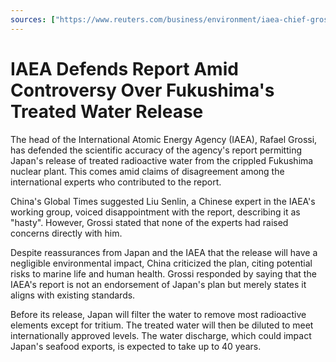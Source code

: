 ```yaml
---
sources: ["https://www.reuters.com/business/environment/iaea-chief-grossi-hints-disagreement-among-experts-fukushima-report-2023-07-07/"]
---
```

# IAEA Defends Report Amid Controversy Over Fukushima's Treated Water Release

The head of the International Atomic Energy Agency (IAEA), Rafael Grossi, has defended the scientific accuracy of the agency's report permitting Japan's release of treated radioactive water from the crippled Fukushima nuclear plant. This comes amid claims of disagreement among the international experts who contributed to the report.

China's Global Times suggested Liu Senlin, a Chinese expert in the IAEA's working group, voiced disappointment with the report, describing it as "hasty". However, Grossi stated that none of the experts had raised concerns directly with him.

Despite reassurances from Japan and the IAEA that the release will have a negligible environmental impact, China criticized the plan, citing potential risks to marine life and human health. Grossi responded by saying that the IAEA's report is not an endorsement of Japan's plan but merely states it aligns with existing standards.

Before its release, Japan will filter the water to remove most radioactive elements except for tritium. The treated water will then be diluted to meet internationally approved levels. The water discharge, which could impact Japan's seafood exports, is expected to take up to 40 years.